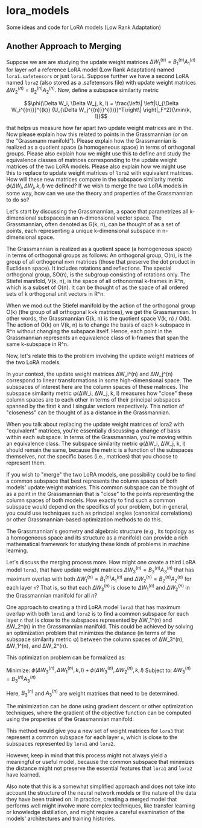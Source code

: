 # lora_models
Some ideas and code for LoRA models (Low Rank Adaptation)

## Another Approach to Merging

Suppose we are are studying the update weight matrices $\Delta W_1^{(n)} = B_1^{(n)}A_1^{(n)}$ for layer `n`of a reference LoRA model (Low Rank Adaptation) named `lora1.safetensors` or just `lora1`. Suppose further we have a second LoRA named `lora2` (also stored as a .safetensors file) with update weight matrices $\Delta W_2^{(n)} = B_2^{(n)}A_2^{(n)}$. Now, define a subspace similarity metric 

$$\phi(\Delta W_i, \Delta W_j, k, l) = \frac{\left\| \left|U_{\Delta W_i^{(n)}}^{(k)} {U_{\Delta W_j^{(n)}}^{(l)}}^T\right\| \right|_F^2}{\min(k, l)}$$ 

that helps us measure how far apart two update weight matrices are in the. Now please explain how this related to points in the Grassmannian (or on the "Grassmann manifold"). Please explain how the Grassmannian is realized as a quotient space (a homogeneous space) in terms of orthogonal groups. Please also explain how we might use this to define and study the equivalence classes of matrices corresponding to the update weight matrices of the two LoRA models. Please also explain how we might use this to replace to update weight matrices of `lora2` with equivalent matrices. How will these new matrices compare in the subspace similarity metric $\phi(\Delta W_i, \Delta W_j, k, l)$ we defined? If we wish to merge the two LoRA models in some way, how can we use the theory and properties of the Grassmannian to do so?

Let's start by discussing the Grassmannian, a space that parametrizes all k-dimensional subspaces in an n-dimensional vector space. The Grassmannian, often denoted as G(k, n), can be thought of as a set of points, each representing a unique k-dimensional subspace in n-dimensional space.

The Grassmannian is realized as a quotient space (a homogeneous space) in terms of orthogonal groups as follows: An orthogonal group, O(n), is the group of all orthogonal n×n matrices (those that preserve the dot product in Euclidean space). It includes rotations and reflections. The special orthogonal group, SO(n), is the subgroup consisting of rotations only. The Stiefel manifold, V(k, n), is the space of all orthonormal k-frames in R^n, which is a subset of O(n). It can be thought of as the space of all ordered sets of k orthogonal unit vectors in R^n.

When we mod out the Stiefel manifold by the action of the orthogonal group O(k) (the group of all orthogonal k×k matrices), we get the Grassmannian. In other words, the Grassmannian G(k, n) is the quotient space V(k, n) / O(k). The action of O(k) on V(k, n) is to change the basis of each k-subspace in R^n without changing the subspace itself. Hence, each point in the Grassmannian represents an equivalence class of k-frames that span the same k-subspace in R^n.

Now, let's relate this to the problem involving the update weight matrices of the two LoRA models.

In your context, the update weight matrices ΔW_i^(n) and ΔW_j^(n) correspond to linear transformations in some high-dimensional space. The subspaces of interest here are the column spaces of these matrices. The subspace similarity metric φ(ΔW_i, ΔW_j, k, l) measures how "close" these column spaces are to each other in terms of their principal subspaces spanned by the first k and l singular vectors respectively. This notion of "closeness" can be thought of as a distance in the Grassmannian.

When you talk about replacing the update weight matrices of lora2 with "equivalent" matrices, you're essentially discussing a change of basis within each subspace. In terms of the Grassmannian, you're moving within an equivalence class. The subspace similarity metric φ(ΔW_i, ΔW_j, k, l) should remain the same, because the metric is a function of the subspaces themselves, not the specific bases (i.e., matrices) that you choose to represent them.

If you wish to "merge" the two LoRA models, one possibility could be to find a common subspace that best represents the column spaces of both models' update weight matrices. This common subspace can be thought of as a point in the Grassmannian that is "close" to the points representing the column spaces of both models. How exactly to find such a common subspace would depend on the specifics of your problem, but in general, you could use techniques such as principal angles (canonical correlations) or other Grassmannian-based optimization methods to do this. 

The Grassmannian's geometry and algebraic structure (e.g., its topology as a homogeneous space and its structure as a manifold) can provide a rich mathematical framework for studying these kinds of problems in machine learning.

Let's discuss the merging process more. How might one create a third LoRA model `lora3`, that have update weight matrices $\Delta W_3^{(n)} = B_3^{(n)}A_3^{(n)}$ that has maximum overlap with both $\Delta W_1^{(n)} = B_1^{(n)}A_1^{(n)}$ and $\Delta W_2^{(n)} = B_2^{(n)}A_2^{(n)}$ for each layer `n`? That is, so that each $\Delta W_3^{(n)}$ is close to $\Delta W_1^{(n)}$ and $\Delta W_2^{(n)}$ in the Grassmannian manifold for all $n$?

One approach to creating a third LoRA model `lora3` that has maximum overlap with both `lora1` and `lora2` is to find a common subspace for each layer `n` that is close to the subspaces represented by ΔW_1^(n) and ΔW_2^(n) in the Grassmannian manifold. This could be achieved by solving an optimization problem that minimizes the distance (in terms of the subspace similarity metric φ) between the column spaces of ΔW_3^(n), ΔW_1^(n), and ΔW_2^(n). 

This optimization problem can be formalized as:

Minimize: $\phi(\Delta W_3^{(n)}, \Delta W_1^{(n)}, k, l) + \phi(\Delta W_3^{(n)}, \Delta W_2^{(n)}, k, l)$
Subject to: $\Delta W_3^{(n)} = B_3^{(n)}A_3^{(n)}$

Here, $B_3^{(n)}$ and $A_3^{(n)}$ are weight matrices that need to be determined. 

The minimization can be done using gradient descent or other optimization techniques, where the gradient of the objective function can be computed using the properties of the Grassmannian manifold.

This method would give you a new set of weight matrices for `lora3` that represent a common subspace for each layer `n`, which is close to the subspaces represented by `lora1` and `lora2`.

However, keep in mind that this process might not always yield a meaningful or useful model, because the common subspace that minimizes the distance might not preserve the essential features that `lora1` and `lora2` have learned.

Also note that this is a somewhat simplified approach and does not take into account the structure of the neural network models or the nature of the data they have been trained on. In practice, creating a merged model that performs well might involve more complex techniques, like transfer learning or knowledge distillation, and might require a careful examination of the models' architectures and training histories.
